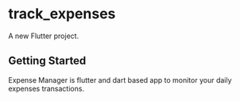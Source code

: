 # track_expenses

A new Flutter project.

## Getting Started

Expense Manager is flutter and dart based app to monitor your daily expenses transactions.
